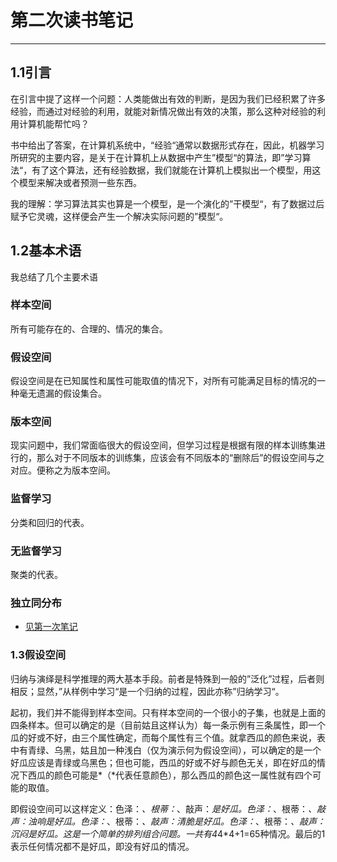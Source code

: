 # 第二次读书笔记 #
---
## 1.1引言 ##
在引言中提了这样一个问题：人类能做出有效的判断，是因为我们已经积累了许多经验，而通过对经验的利用，就能对新情况做出有效的决策，那么这种对经验的利用计算机能帮忙吗？

书中给出了答案，在计算机系统中，“经验“通常以数据形式存在，因此，机器学习所研究的主要内容，是关于在计算机上从数据中产生”模型“的算法，即”学习算法“，有了这个算法，还有经验数据，我们就能在计算机上模拟出一个模型，用这个模型来解决或者预测一些东西。

我的理解：学习算法其实也算是一个模型，是一个演化的”干模型“，有了数据过后赋予它灵魂，这样便会产生一个解决实际问题的”模型“。

## 1.2基本术语 ##
我总结了几个主要术语
### 样本空间 ###
所有可能存在的、合理的、情况的集合。


### 假设空间 ###
假设空间是在已知属性和属性可能取值的情况下，对所有可能满足目标的情况的一种毫无遗漏的假设集合。


### 版本空间 ###
现实问题中，我们常面临很大的假设空间，但学习过程是根据有限的样本训练集进行的，那么对于不同版本的训练集，应该会有不同版本的“删除后”的假设空间与之对应。便称之为版本空间。    


### 监督学习 ###
分类和回归的代表。



### 无监督学习 ###
聚类的代表。


### 独立同分布 ###

- [见第一次笔记](第一次笔记.md)
### 1.3假设空间 ###
归纳与演绎是科学推理的两大基本手段。前者是特殊到一般的”泛化”过程，后者则相反；显然，”从样例中学习“是一个归纳的过程，因此亦称”归纳学习“。

起初，我们并不能得到样本空间。只有样本空间的一个很小的子集，也就是上面的四条样本。但可以确定的是（目前姑且这样认为）每一条示例有三条属性，即一个瓜的好或不好，由三个属性确定，而每个属性有三个值。就拿西瓜的颜色来说，表中有青绿、乌黑，姑且加一种浅白（仅为演示何为假设空间），可以确定的是一个好瓜应该是青绿或乌黑色；但也可能，西瓜的好或不好与颜色无关，即在好瓜的情况下西瓜的颜色可能是*（*代表任意颜色），那么西瓜的颜色这一属性就有四个可能的取值。

即假设空间可以这样定义：色泽：*、根蒂：*、敲声：*是好瓜。色泽：*、根蒂：*、敲声：浊响是好瓜。色泽：*、根蒂：*、敲声：清脆是好瓜。色泽：*、根蒂：*、敲声：沉闷是好瓜。这是一个简单的排列组合问题。一共有4*4*4+1=65种情况。最后的1表示任何情况都不是好瓜，即没有好瓜的情况。


